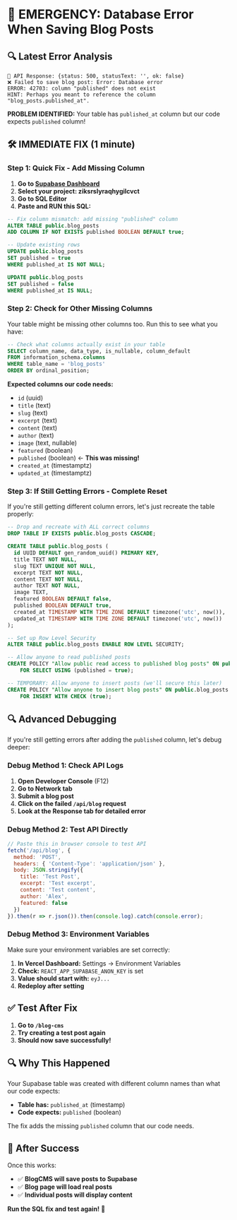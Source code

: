 # 🚨 EMERGENCY: Database Error When Saving Blog Posts

## 🔍 **Latest Error Analysis**
```
📡 API Response: {status: 500, statusText: '', ok: false}
❌ Failed to save blog post: Error: Database error
ERROR: 42703: column "published" does not exist
HINT: Perhaps you meant to reference the column "blog_posts.published_at".
```

**PROBLEM IDENTIFIED:** Your table has `published_at` column but our code expects `published` column!

## 🛠️ **IMMEDIATE FIX (1 minute)**

### **Step 1: Quick Fix - Add Missing Column**

1. **Go to [Supabase Dashboard](https://supabase.com/dashboard)**
2. **Select your project: ziksrslyraqhygilcvct**
3. **Go to SQL Editor**
4. **Paste and RUN this SQL:**

```sql
-- Fix column mismatch: add missing "published" column
ALTER TABLE public.blog_posts 
ADD COLUMN IF NOT EXISTS published BOOLEAN DEFAULT true;

-- Update existing rows
UPDATE public.blog_posts 
SET published = true 
WHERE published_at IS NOT NULL;

UPDATE public.blog_posts 
SET published = false 
WHERE published_at IS NULL;
```

### **Step 2: Check for Other Missing Columns**

Your table might be missing other columns too. Run this to see what you have:

```sql
-- Check what columns actually exist in your table
SELECT column_name, data_type, is_nullable, column_default 
FROM information_schema.columns 
WHERE table_name = 'blog_posts' 
ORDER BY ordinal_position;
```

**Expected columns our code needs:**
- `id` (uuid)
- `title` (text)
- `slug` (text)
- `excerpt` (text) 
- `content` (text)
- `author` (text)
- `image` (text, nullable)
- `featured` (boolean)
- `published` (boolean) ← **This was missing!**
- `created_at` (timestamptz)
- `updated_at` (timestamptz)

### **Step 3: If Still Getting Errors - Complete Reset**

If you're still getting different column errors, let's just recreate the table properly:

```sql
-- Drop and recreate with ALL correct columns
DROP TABLE IF EXISTS public.blog_posts CASCADE;

CREATE TABLE public.blog_posts (
  id UUID DEFAULT gen_random_uuid() PRIMARY KEY,
  title TEXT NOT NULL,
  slug TEXT UNIQUE NOT NULL,
  excerpt TEXT NOT NULL,
  content TEXT NOT NULL,
  author TEXT NOT NULL,
  image TEXT,
  featured BOOLEAN DEFAULT false,
  published BOOLEAN DEFAULT true,
  created_at TIMESTAMP WITH TIME ZONE DEFAULT timezone('utc', now()),
  updated_at TIMESTAMP WITH TIME ZONE DEFAULT timezone('utc', now())
);

-- Set up Row Level Security
ALTER TABLE public.blog_posts ENABLE ROW LEVEL SECURITY;

-- Allow anyone to read published posts
CREATE POLICY "Allow public read access to published blog posts" ON public.blog_posts
    FOR SELECT USING (published = true);

-- TEMPORARY: Allow anyone to insert posts (we'll secure this later)
CREATE POLICY "Allow anyone to insert blog posts" ON public.blog_posts
    FOR INSERT WITH CHECK (true);
```

## 🔍 **Advanced Debugging**

If you're still getting errors after adding the `published` column, let's debug deeper:

### **Debug Method 1: Check API Logs**

1. **Open Developer Console** (F12)
2. **Go to Network tab**
3. **Submit a blog post**
4. **Click on the failed `/api/blog` request**
5. **Look at the Response tab for detailed error**

### **Debug Method 2: Test API Directly**

```javascript
// Paste this in browser console to test API
fetch('/api/blog', {
  method: 'POST',
  headers: { 'Content-Type': 'application/json' },
  body: JSON.stringify({
    title: 'Test Post',
    excerpt: 'Test excerpt',
    content: 'Test content',
    author: 'Alex',
    featured: false
  })
}).then(r => r.json()).then(console.log).catch(console.error);
```

### **Debug Method 3: Environment Variables**

Make sure your environment variables are set correctly:

1. **In Vercel Dashboard:** Settings → Environment Variables
2. **Check:** `REACT_APP_SUPABASE_ANON_KEY` is set
3. **Value should start with:** `eyJ...`
4. **Redeploy after setting**

## ✅ **Test After Fix**

1. **Go to `/blog-cms`**
2. **Try creating a test post again**
3. **Should now save successfully!**

## 🔍 **Why This Happened**

Your Supabase table was created with different column names than what our code expects:
- **Table has:** `published_at` (timestamp)
- **Code expects:** `published` (boolean)

The fix adds the missing `published` column that our code needs.

## 🚀 **After Success**

Once this works:
- ✅ **BlogCMS will save posts to Supabase**
- ✅ **Blog page will load real posts**
- ✅ **Individual posts will display content**

**Run the SQL fix and test again!** 🎯 